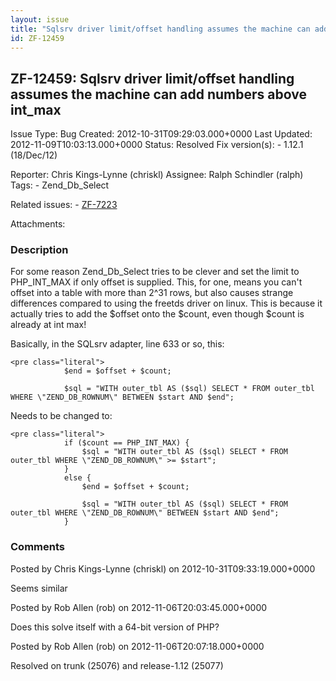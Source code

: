 ```yaml
---
layout: issue
title: "Sqlsrv driver limit/offset handling assumes the machine can add numbers above int_max"
id: ZF-12459
---
```


ZF-12459: Sqlsrv driver limit/offset handling assumes the machine can add numbers above int\_max
------------------------------------------------------------------------------------------------

 Issue Type: Bug Created: 2012-10-31T09:29:03.000+0000 Last Updated: 2012-11-09T10:03:13.000+0000 Status: Resolved Fix version(s): - 1.12.1 (18/Dec/12)
 
 Reporter:  Chris Kings-Lynne (chriskl)  Assignee:  Ralph Schindler (ralph)  Tags: - Zend\_Db\_Select
 
 Related issues: - [ZF-7223](/issues/browse/ZF-7223)
 
 Attachments: 
### Description

For some reason Zend\_Db\_Select tries to be clever and set the limit to PHP\_INT\_MAX if only offset is supplied. This, for one, means you can't offset into a table with more than 2^31 rows, but also causes strange differences compared to using the freetds driver on linux. This is because it actually tries to add the $offset onto the $count, even though $count is already at int max!

Basically, in the SQLsrv adapter, line 633 or so, this:

 
    <pre class="literal">
                $end = $offset + $count;
    
                $sql = "WITH outer_tbl AS ($sql) SELECT * FROM outer_tbl WHERE \"ZEND_DB_ROWNUM\" BETWEEN $start AND $end";


Needs to be changed to:

 
    <pre class="literal">
                if ($count == PHP_INT_MAX) {
                    $sql = "WITH outer_tbl AS ($sql) SELECT * FROM outer_tbl WHERE \"ZEND_DB_ROWNUM\" >= $start";
                }
                else {
                    $end = $offset + $count;
    
                    $sql = "WITH outer_tbl AS ($sql) SELECT * FROM outer_tbl WHERE \"ZEND_DB_ROWNUM\" BETWEEN $start AND $end";
                }


 

 

### Comments

Posted by Chris Kings-Lynne (chriskl) on 2012-10-31T09:33:19.000+0000

Seems similar

 

 

Posted by Rob Allen (rob) on 2012-11-06T20:03:45.000+0000

Does this solve itself with a 64-bit version of PHP?

 

 

Posted by Rob Allen (rob) on 2012-11-06T20:07:18.000+0000

Resolved on trunk (25076) and release-1.12 (25077)

 

 